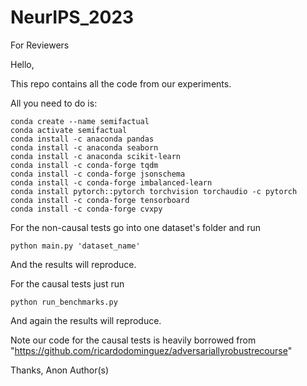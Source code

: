 # NeurIPS_2023
For Reviewers

Hello,

This repo contains all the code from our experiments.

All you need to do is:

```
conda create --name semifactual
conda activate semifactual
conda install -c anaconda pandas
conda install -c anaconda seaborn
conda install -c anaconda scikit-learn
conda install -c conda-forge tqdm
conda install -c conda-forge jsonschema
conda install -c conda-forge imbalanced-learn
conda install pytorch::pytorch torchvision torchaudio -c pytorch
conda install -c conda-forge tensorboard
conda install -c conda-forge cvxpy
```

For the non-causal tests go into one dataset's folder and run
```
python main.py 'dataset_name'
```
And the results will reproduce. 

For the causal tests just run
```
python run_benchmarks.py
```

And again the results will reproduce.

Note our code for the causal tests is heavily borrowed from "https://github.com/ricardodominguez/adversariallyrobustrecourse"



Thanks,
Anon Author(s)
